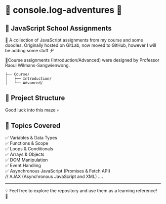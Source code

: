 # 🧩 console.log-adventures 🧩

## 🎯 JavaScript School Assignments

🚀 A collection of JavaScript assignments from my course and some doodles.
Originally hosted on GitLab, now moved to GitHub, however I will be adding some stuff ;P

📑Course assignments (Introduction/Advanced) were designed by Professor Raoul Wilmans-Sangwienwong.
```
├── Course/
│   ├── Introduction/
│   └── Advanced/
```

## 📂 Project Structure
Good luck into this maze 💀

## 🔧 Topics Covered
✅ Variables & Data Types  
✅ Functions & Scope  
✅ Loops & Conditionals  
✅ Arrays & Objects  
✅ DOM Manipulation  
✅ Event Handling  
✅ Asynchronous JavaScript (Promises & Fetch API)  
//  AJAX (Asynchronous JavaScript and XML) ....


---
💡 Feel free to explore the repository and use them as a learning reference! 🚀
